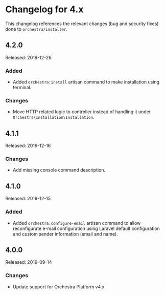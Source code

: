 # Changelog for 4.x

This changelog references the relevant changes (bug and security fixes) done to `orchestra/installer`.

## 4.2.0

Released: 2019-12-26

### Added

* Added `orchestra:install` artisan command to make installation using terminal.

### Changes

* Move HTTP related logic to controller instead of handling it under `Orchestra\Installation\Installation`.

## 4.1.1

Released: 2019-12-16

### Changes

* Add missing console command description.

## 4.1.0

Released: 2019-12-15

### Added

* Added `orchestra:configure-email` artisan command to allow reconfigurate e-mail configuration using Laravel default configuration and custom sender information (email and name).

## 4.0.0

Released: 2019-09-14

### Changes 

* Update support for Orchestra Platform v4.x.
